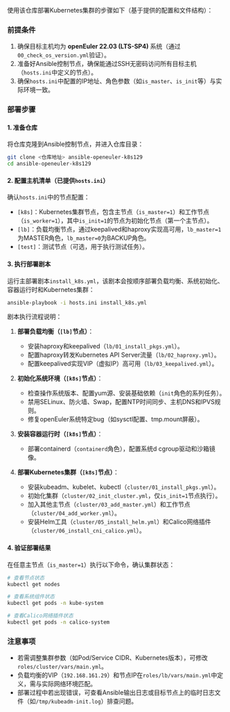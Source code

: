 使用该仓库部署Kubernetes集群的步骤如下（基于提供的配置和文件结构）：

### 前提条件
1. 确保目标主机均为 **openEuler 22.03 (LTS-SP4)** 系统（通过`00_check_os_version.yml`验证）。
2. 准备好Ansible控制节点，确保能通过SSH无密码访问所有目标主机（`hosts.ini`中定义的节点）。
3. 确保`hosts.ini`中配置的IP地址、角色参数（如`is_master`、`is_init`等）与实际环境一致。


### 部署步骤

#### 1. 准备仓库
将仓库克隆到Ansible控制节点，并进入仓库目录：
```bash
git clone <仓库地址> ansible-openeuler-k8s129
cd ansible-openeuler-k8s129
```


#### 2. 配置主机清单（已提供`hosts.ini`）
确认`hosts.ini`中的节点配置：
- `[k8s]`：Kubernetes集群节点，包含主节点（`is_master=1`）和工作节点（`is_worker=1`），其中`is_init=1`的节点为初始化节点（第一个主节点）。
- `[lb]`：负载均衡节点，通过keepalived和haproxy实现高可用，`lb_master=1`为MASTER角色，`lb_master=0`为BACKUP角色。
- `[test]`：测试节点（可选，用于执行测试任务）。


#### 3. 执行部署剧本
运行主部署剧本`install_k8s.yml`，该剧本会按顺序部署负载均衡、系统初始化、容器运行时和Kubernetes集群：
```bash
ansible-playbook -i hosts.ini install_k8s.yml
```

剧本执行流程说明：
1. **部署负载均衡（`[lb]`节点）**：
   - 安装haproxy和keepalived（`lb/01_install_pkgs.yml`）。
   - 配置haproxy转发Kubernetes API Server流量（`lb/02_haproxy.yml`）。
   - 配置keepalived实现VIP（虚拟IP）高可用（`lb/03_keepalived.yml`）。

2. **初始化系统环境（`[k8s]`节点）**：
   - 检查操作系统版本、配置yum源、安装基础依赖（`init`角色的系列任务）。
   - 禁用SELinux、防火墙、Swap，配置NTP时间同步、主机DNS和IPVS规则。
   - 修复openEuler系统特定bug（如sysctl配置、tmp.mount屏蔽）。

3. **安装容器运行时（`[k8s]`节点）**：
   - 部署containerd（`containerd`角色），配置系统d cgroup驱动和沙箱镜像。

4. **部署Kubernetes集群（`[k8s]`节点）**：
   - 安装kubeadm、kubelet、kubectl（`cluster/01_install_pkgs.yml`）。
   - 初始化集群（`cluster/02_init_cluster.yml`，仅`is_init=1`节点执行）。
   - 加入其他主节点（`cluster/03_add_master.yml`）和工作节点（`cluster/04_add_worker.yml`）。
   - 安装Helm工具（`cluster/05_install_helm.yml`）和Calico网络插件（`cluster/06_install_cni_calico.yml`）。


#### 4. 验证部署结果
在任意主节点（`is_master=1`）执行以下命令，确认集群状态：
```bash
# 查看节点状态
kubectl get nodes

# 查看系统组件状态
kubectl get pods -n kube-system

# 查看Calico网络插件状态
kubectl get pods -n calico-system
```


### 注意事项
- 若需调整集群参数（如Pod/Service CIDR、Kubernetes版本），可修改`roles/cluster/vars/main.yml`。
- 负载均衡的VIP（`192.168.161.29`）和节点IP在`roles/lb/vars/main.yml`中定义，需与实际网络环境匹配。
- 部署过程中若出现错误，可查看Ansible输出日志或目标节点上的临时日志文件（如`/tmp/kubeadm-init.log`）排查问题。